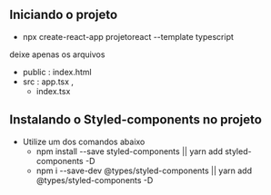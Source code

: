 ## Iniciando o projeto

- npx create-react-app projetoreact --template typescript

deixe apenas os arquivos

- public : index.html
- src : app.tsx ,
  - index.tsx

## Instalando o Styled-components no projeto

- Utilize um dos comandos abaixo
  - npm install --save styled-components || yarn add styled-components -D
  - npm i --save-dev @types/styled-components || yarn add @types/styled-components -D

